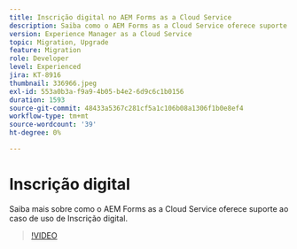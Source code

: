 ```yaml
---
title: Inscrição digital no AEM Forms as a Cloud Service
description: Saiba como o AEM Forms as a Cloud Service oferece suporte ao caso de uso de Inscrição digital.
version: Experience Manager as a Cloud Service
topic: Migration, Upgrade
feature: Migration
role: Developer
level: Experienced
jira: KT-8916
thumbnail: 336966.jpeg
exl-id: 553a0b3a-f9a9-4b05-b4e2-6d9c6c1b0156
duration: 1593
source-git-commit: 48433a5367c281cf5a1c106b08a1306f1b0e8ef4
workflow-type: tm+mt
source-wordcount: '39'
ht-degree: 0%

---
```


# Inscrição digital

Saiba mais sobre como o AEM Forms as a Cloud Service oferece suporte ao caso de uso de Inscrição digital.

>[!VIDEO](https://video.tv.adobe.com/v/3455139?quality=12&learn=on&captions=por_br)
